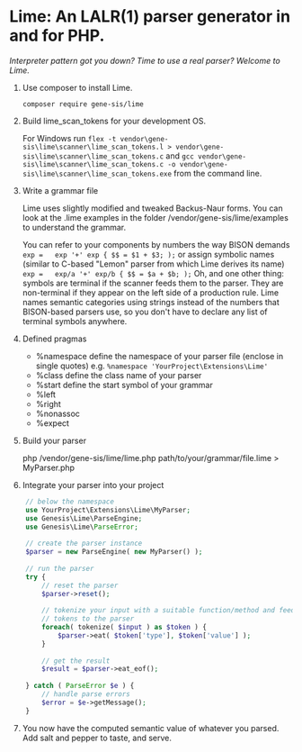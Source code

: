 Lime: An LALR(1) parser generator in and for PHP.
=================================================

_Interpreter pattern got you down? Time to use a real parser? Welcome to Lime._


1. Use composer to install Lime.
	
	`composer require gene-sis/lime`
	
2. Build lime_scan_tokens for your development OS.
	
	For Windows run
`flex -t vendor\gene-sis\lime\scanner\lime_scan_tokens.l > vendor\gene-sis\lime\scanner\lime_scan_tokens.c`
	and
`gcc vendor\gene-sis\lime\scanner\lime_scan_tokens.c -o vendor\gene-sis\lime\scanner\lime_scan_tokens.exe`
	from the command line.
	
3. Write a grammar file
	
	Lime uses slightly modified and tweaked Backus-Naur forms.
	You can look at the .lime examples in the folder
	/vendor/gene-sis/lime/examples to understand the grammar.
	
	You can refer to your components by numbers the way BISON demands
`	exp =	exp '+' exp {
				$$ = $1 + $3;
			);`
	or assign symbolic names (similar to C-based "Lemon" parser from which
	Lime derives its name)
`	exp =	exp/a '+' exp/b {
				$$ = $a + $b;
			);`
	Oh, and one other thing: symbols are terminal if the scanner feeds them
	to the parser. They are non-terminal if they appear on the left side of
	a production rule. Lime names semantic categories using strings instead
	of the numbers that BISON-based parsers use, so you don't have to declare
	any list of	terminal symbols anywhere.
	
4. Defined pragmas
	- %namespace
		define the namespace of your parser file (enclose in single quotes)
		e.g. `%namespace 'YourProject\Extensions\Lime'`
	- %class
		define the class name of your parser
	- %start
		define the start symbol of your grammar
	- %left
	- %right
	- %nonassoc
	- %expect
	
5. Build your parser
	
	php /vendor/gene-sis/lime/lime.php path/to/your/grammar/file.lime > MyParser.php
	
6. Integrate your parser into your project
	
```php
	// below the namespace
	use YourProject\Extensions\Lime\MyParser;
	use Genesis\Lime\ParseEngine;
	use Genesis\Lime\ParseError;
	
	// create the parser instance
	$parser = new ParseEngine( new MyParser() );
	
	// run the parser
	try {
		// reset the parser
		$parser->reset();
		
		// tokenize your input with a suitable function/method and feed the
		// tokens to the parser
		foreach( tokenize( $input ) as $token ) {
			$parser->eat( $token['type'], $token['value'] );
		}
		
		// get the result
		$result = $parser->eat_eof();
		
	} catch ( ParseError $e ) {
		// handle parse errors
		$error = $e->getMessage();
	}
```
	
7. You now have the computed semantic value of whatever you parsed. Add salt
	and pepper to taste, and serve.
	